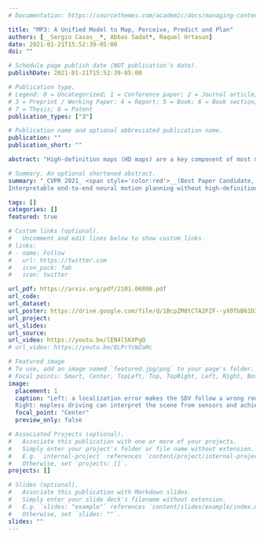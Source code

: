 ```yaml
---
# Documentation: https://sourcethemes.com/academic/docs/managing-content/

title: "MP3: A Unified Model to Map, Perceive, Predict and Plan"
authors: [__Sergio Casas__*, Abbas Sadat*, Raquel Urtasun]
date: 2021-01-21T15:52:39-05:00
doi: ""

# Schedule page publish date (NOT publication's date).
publishDate: 2021-01-21T15:52:39-05:00

# Publication type.
# Legend: 0 = Uncategorized; 1 = Conference paper; 2 = Journal article;
# 3 = Preprint / Working Paper; 4 = Report; 5 = Book; 6 = Book section;
# 7 = Thesis; 8 = Patent
publication_types: ["3"]

# Publication name and optional abbreviated publication name.
publication: ""
publication_short: ""

abstract: "High-definition maps (HD maps) are a key component of most modern self-driving systems due to their valuable semantic and geometric information. Unfortunately, building HD maps has proven hard to scale due to their cost as well as the requirements they impose in the localization system that has to work everywhere with centimeter-level accuracy. Being able to drive without an HD map would be very beneficial to scale self-driving solutions as well as to increase the failure tolerance of existing ones (e.g., if localization fails or the map is not up-to-date). Towards this goal, we propose MP3, an end-to-end approach to mapless driving where the input is raw sensor data and a high-level command (e.g., turn left at the intersection). MP3 predicts intermediate representations in the form of an online map and the current and future state of dynamic agents, and exploits them in a novel neural motion planner to make interpretable decisions taking into account uncertainty. We show that our approach is significantly safer, more comfortable, and can follow commands better than the baselines in challenging long-term closed-loop simulations, as well as when compared to an expert driver in a large-scale real-world dataset."

# Summary. An optional shortened abstract.
summary: "_CVPR 2021_ <span style='color:red'>__(Best Paper Candidate, Oral)__</span> <br>
Interpretable end-to-end neural motion planning without high-definition maps"

tags: []
categories: []
featured: true

# Custom links (optional).
#   Uncomment and edit lines below to show custom links.
# links:
# - name: Follow
#   url: https://twitter.com
#   icon_pack: fab
#   icon: twitter

url_pdf: https://arxiv.org/pdf/2101.06806.pdf
url_code:
url_dataset:
url_poster: https://drive.google.com/file/d/1BcpZM8tCTA2FZF--yXOTbB61D3H2uHng/view?usp=sharing
url_project:
url_slides:
url_source:
url_video: https://youtu.be/lEN4lSKXPgQ
# url_video: https://youtu.be/8LPrYcWZaRc

# Featured image
# To use, add an image named `featured.jpg/png` to your page's folder. 
# Focal points: Smart, Center, TopLeft, Top, TopRight, Left, Right, BottomLeft, Bottom, BottomRight.
image:
  placement: 1
  caption: "Left: a localization error makes the SDV follow a wrong route when using an HD map, driving into traffic. <br>
  Right: mapless driving can interpret the scene from sensors and achieve a safe plan that follows a high-level command."
  focal_point: "Center"
  preview_only: false

# Associated Projects (optional).
#   Associate this publication with one or more of your projects.
#   Simply enter your project's folder or file name without extension.
#   E.g. `internal-project` references `content/project/internal-project/index.md`.
#   Otherwise, set `projects: []`.
projects: []

# Slides (optional).
#   Associate this publication with Markdown slides.
#   Simply enter your slide deck's filename without extension.
#   E.g. `slides: "example"` references `content/slides/example/index.md`.
#   Otherwise, set `slides: ""`.
slides: ""
---
```

